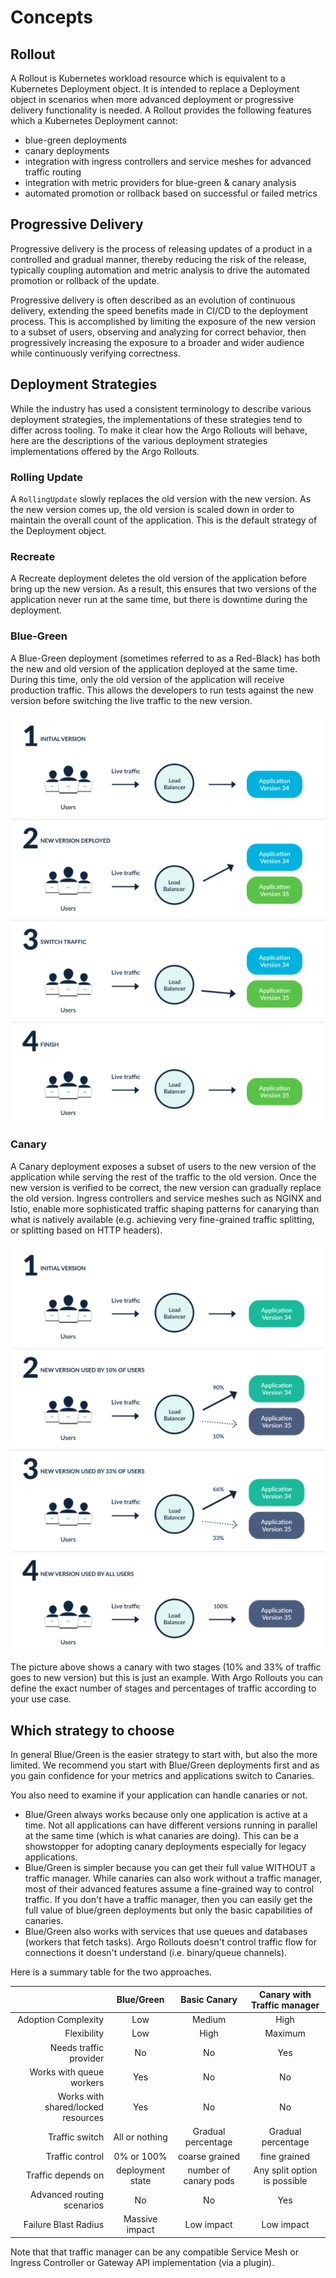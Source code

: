 # Concepts

## Rollout

A Rollout is Kubernetes workload resource which is equivalent to a Kubernetes Deployment object.
It is intended to replace a Deployment object in scenarios when more advanced deployment or 
progressive delivery functionality is needed. A Rollout provides the following features which
a Kubernetes Deployment cannot:

* blue-green deployments
* canary deployments
* integration with ingress controllers and service meshes for advanced traffic routing
* integration with metric providers for blue-green & canary analysis
* automated promotion or rollback based on successful or failed metrics

## Progressive Delivery

Progressive delivery is the process of releasing updates of a product in a controlled and gradual
manner, thereby reducing the risk of the release, typically coupling automation and metric analysis
to drive the automated promotion or rollback of the update. 

Progressive delivery is often described as an evolution of continuous delivery, extending the
speed benefits made in CI/CD to the deployment process. This is accomplished by limiting the
exposure of the new version to a subset of users, observing and analyzing for correct behavior, 
then progressively increasing the exposure to a broader and wider audience while continuously
verifying correctness.

## Deployment Strategies

While the industry has used a consistent terminology to describe various deployment strategies, the implementations of these strategies tend to differ across tooling. To make it clear how the Argo Rollouts will behave, here are the descriptions of the various deployment strategies implementations offered by the Argo Rollouts.

### Rolling Update
A `RollingUpdate` slowly replaces the old version with the new version. As the new version comes up, the old version is scaled down in order to maintain the overall count of the application. This is the default strategy of the Deployment object.

### Recreate
A Recreate deployment deletes the old version of the application before bring up the new version. As a result, this ensures that two versions of the application never run at the same time, but there is downtime during the deployment.

### Blue-Green
A Blue-Green deployment (sometimes referred to as a Red-Black) has both the new and old version of the application deployed at the same time.  During this time, only the old version of the application will receive production traffic. This allows the developers to run tests against the new version before switching the live traffic to the new version.

[![How Blue Green deployments work](concepts-assets/blue-green-deployments.png)](concepts-assets/blue-green-deployments.png)

### Canary
A Canary deployment exposes a subset of users to the new version of the application while serving the rest of the traffic to the old version. Once the new version is verified to be correct, the new version can gradually replace the old version. Ingress controllers and service meshes such as NGINX and Istio, enable more sophisticated traffic shaping patterns for canarying than what is natively available (e.g. achieving very fine-grained traffic splitting, or splitting based on HTTP headers).

[![How Canary deployments work](concepts-assets/canary-deployments.png)](concepts-assets/canary-deployments.png)

The picture above shows a canary with two stages (10% and 33% of traffic goes to new version) but this is just an example. With Argo Rollouts you can define the exact number of stages
and percentages of traffic according to your use case.

## Which strategy to choose

In general Blue/Green is the easier strategy to start with, but also the more limited. We recommend you start with Blue/Green deployments first and as you gain confidence for your metrics and applications switch to Canaries.

You also need to examine if your application can handle canaries or not.

* Blue/Green always works because only one application is active at a time. Not all applications can have different versions running in parallel at the same time (which is what canaries are doing). This can be a showstopper for adopting canary deployments especially for legacy applications.
* Blue/Green is simpler because you can get their full value WITHOUT a traffic manager. While canaries can also work without a traffic manager, most of their advanced features assume a fine-grained way to control traffic. If you don't have a traffic manager, then you can easily get the full value
of blue/green deployments but only the basic capabilities of canaries.
* Blue/Green also works with services that use queues and databases (workers that fetch tasks). Argo Rollouts doesn't control traffic flow for
connections it doesn't understand (i.e. binary/queue channels).

Here is a summary table for the two approaches.

|                           |         Blue/Green        |       Basic Canary         | Canary with Traffic manager    |
|--------------------------:|:-------------------------:|:--------------------------:| :-----------------------------:|
|       Adoption Complexity |           Low             |       Medium               |        High                    |
|        Flexibility        |           Low             |        High                |        Maximum                 |
|    Needs traffic provider |                 No        |         No                 |           Yes                  | 
|  Works with queue workers |                Yes        |         No                 |            No                  |
|  Works with shared/locked resources | Yes             |         No                 |            No                  |
|            Traffic switch |     All or nothing        |  Gradual percentage        |      Gradual percentage        |
|           Traffic control |     0% or 100%            |  coarse grained            |     fine grained               |
|       Traffic depends on  |     deployment state      |  number of canary pods     |     Any split option is possible                |
| Advanced routing scenarios |         No               |       No                   |         Yes                    |
|      Failure Blast Radius | Massive impact            |  Low impact                       | Low impact              |

Note that that traffic manager can be any compatible Service Mesh or Ingress Controller or Gateway API implementation (via a plugin).